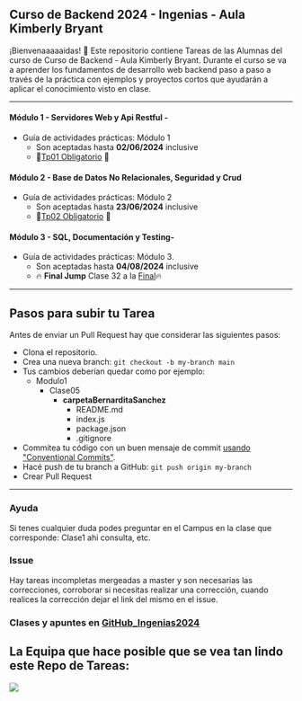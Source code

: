 ## Curso de Backend 2024 - Ingenias - Aula Kimberly Bryant

¡Bienvenaaaaaidas! 👋 Este repositorio contiene Tareas de las Alumnas del curso de Curso de Backend - Aula Kimberly Bryant. Durante el curso se va a aprender los fundamentos de desarrollo web backend paso a paso a través de la práctica con ejemplos y proyectos cortos que ayudarán a aplicar el conocimiento visto en clase. 

---

#### Módulo 1 - Servidores Web y Api Restful -
* Guía de actividades prácticas: Módulo 1
  - Son aceptadas hasta **02/06/2024** inclusive
  - 🙌[Tp01 Obligatorio](https://github.com/mariaelisaaraya/tp1ObligatorioIngenias) 🙌

#### Módulo 2 - Base de Datos No Relacionales, Seguridad y Crud 
* Guía de actividades prácticas: Módulo 2
  - Son aceptadas hasta **23/06/2024** inclusive
  - 🙌[Tp02 Obligatorio](https://github.com/mariaelisaaraya/tp2ObligatorioIngenias) 🙌

#### Módulo 3 - SQL, Documentación y Testing- 
* Guía de actividades prácticas: Módulo 3.
  - Son aceptadas hasta **04/08/2024** inclusive
  - 🔥 **Final Jump** Clase 32 a la [Final](https://github.com/mariaelisaaraya/FinalJump-Entrega3)🔥

---

## Pasos para subir tu Tarea

Antes de enviar un Pull Request hay que considerar las siguientes pasos:

- Clona el repositorio.
- Crea una nueva branch: `git checkout -b my-branch main`
- Tus cambios deberían quedar como por ejemplo:
    - Modulo1
        - Clase05
            -  **carpetaBernarditaSanchez**
                - README.md
                - index.js
                - package.json
                - .gitignore
- Commitea tu código con un buen mensaje de commit [usando "Conventional Commits"](https://www.youtube.com/watch?v=SigVVJmUGv8).
- Hacé push de tu branch a GitHub: `git push origin my-branch`
- Crear Pull Request

---

### Ayuda

Si tenes  cualquier duda podes preguntar en el Campus en la clase que corresponde: Clase1 ahi consulta, etc.

### Issue

Hay tareas incompletas mergeadas a master y son necesarias las correcciones, corroborar si necesitas realizar una corrección, cuando realices la corrección dejar el link del mismo en el issue.

### Clases y apuntes en [GitHub_Ingenias2024](https://github.com/jeanmunoz23/Ingenias-Backend-2024)

## La Equipa que hace posible que se vea tan lindo este Repo de Tareas:

<a href="https://github.com/mariaelisaaraya/tareasIngeniasAlumnas/graphs/contributors">
  <img src="https://contrib.rocks/image?repo=mariaelisaaraya/tareasIngeniasAlumnas" />
</a>
